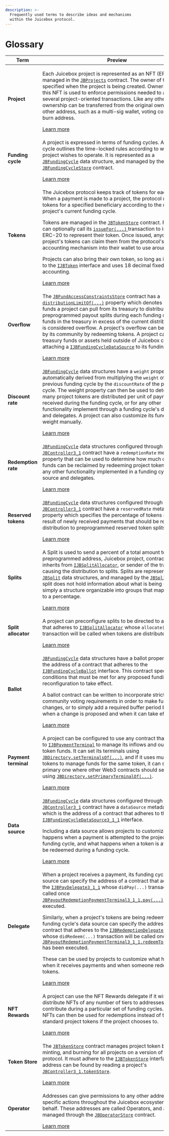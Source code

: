```yaml
---
description: >-
  Frequently used terms to describe ideas and mechanisms
  within the Juicebox protocol.
---
```


# Glossary

| Term                 | Preview                                                                                                                                                                                                                                                                                                                                                                                                                                                                                                                                                                                                                                                                                                                                                                                                                                                                                                                                                                                                                                                                                                                                                                                 |
| -------------------- | --------------------------------------------------------------------------------------------------------------------------------------------------------------------------------------------------------------------------------------------------------------------------------------------------------------------------------------------------------------------------------------------------------------------------------------------------------------------------------------------------------------------------------------------------------------------------------------------------------------------------------------------------------------------------------------------------------------------------------------------------------------------------------------------------------------------------------------------------------------------------------------------------------------------------------------------------------------------------------------------------------------------------------------------------------------------------------------------------------------------------------------------------------------------------------------- |
| **Project**          | <p>Each Juicebox project is represented as an NFT (ERC-721), managed in the <a href="/dev/api/contracts/jbprojects/"><code>JBProjects</code></a> contract. The owner of this NFT is specified when the project is being created. Ownership over this NFT is used to enforce permissions needed to access several project-oriented transactions. Like any other NFT, ownership can be transferred from the original owner to any other address, such as a multi-sig wallet, voting contract, or burn address.</p>[Learn more](/v4/deprecated/v3/learn/glossary/project.md)                                                                                                                                                                                                                                                                                                                                                                                                                                                                                                                                                                                                                            |
| **Funding cycle**    | <p>A project is expressed in terms of funding cycles. A funding cycle outlines the time-locked rules according to which a project wishes to operate. It is represented as a <a href="/dev/api/data-structures/jbfundingcycle"><code>JBFundingCycle</code></a> data structure, and managed by the <a href="/dev/api/contracts/jbfundingcyclestore/"><code>JBFundingCycleStore</code></a> contract.</p>[Learn more](/v4/deprecated/v3/learn/glossary/funding-cycle.md)                                                                                                                                                                                                                                                                                                                                                                                                                                                                                                                                                                                                                                                                                                                                 |
| **Tokens**           | <p>The Juicebox protocol keeps track of tokens for each project. When a payment is made to a project, the protocol mints tokens for a specified beneficiary according to the rules of the project's current funding cycle.</p><p>Tokens are managed in the <a href="/dev/api/contracts/jbtokenstore/"><code>JBTokenStore</code></a> contract. Projects can optionally call its <a href="/dev/api/contracts/jbtokenstore/write/issuefor"><code>issueFor(...)</code> </a>transaction to issue an ERC-20 to represent their token. Once issued, anyone with a project's tokens can claim them from the protocol's internal accounting mechanism into their wallet to use around Web3.</p><p>Projects can also bring their own token, so long as it adheres to the <a href="/dev/api/interfaces/ijbtoken"><code>IJBToken</code></a> interface and uses 18 decimal fixed point accounting.</p>[Learn more](/v4/deprecated/v3/learn/glossary/tokens.md)                                                                                                                                                                                                                                                    |
| **Overflow**         | <p>The <a href="/dev/api/contracts/jbfundaccessconstraintsstore/"><code>JBFundAccessConstraintsStore</code></a> contract has a <a href="/dev/api/contracts/jbfundaccessconstraintsstore/#distributionlimitof"><code>distributionLimitOf(...)</code></a> property which denotes how much funds a project can pull from its treasury to distribute to its preprogrammed payout splits during each funding cycle. Any funds in the treasury in excess of the current distribution limit is considered overflow. A project's overflow can be reclaimed by its community by redeeming tokens. A project can specify treasury funds or assets held outside of Juicebox contracts by attaching a <a href="/dev/api/interfaces/ijbfundingcycledatasource"><code>IJBFundingCycleDataSource</code></a> to its funding cycles.</p>[Learn more](/v4/deprecated/v3/learn/glossary/overflow.md)                                                                                                                                                                                                                                                                                                                   |
| **Discount rate**    | <p><a href="/dev/api/data-structures/jbfundingcycle"><code>JBFundingCycle</code></a> data structures have a <code>weight</code> property that is automatically derived from multiplying the <code>weight</code> of the previous funding cycle by the <code>discountRate</code> of the previous cycle. The weight property can then be used to determine how many project tokens are distributed per unit of payment received during the funding cycle, or for any other functionality implement through a funding cycle's data source and delegates. A project can also customize its funding cycle's weight manually.</p>[Learn more](/v4/deprecated/v3/learn/glossary/discount-rate.md)                                                                                                                                                                                                                                                                                                                                                                                                                                                                                                            |
| **Redemption rate**  | <p><a href="/dev/api/data-structures/jbfundingcycle"><code>JBFundingCycle</code></a> data structures configured through the <a href="/dev/api/contracts/or-controllers/jbcontroller3_1/"><code>JBController3_1</code></a> contract have a <code>redemptionRate</code> metadata property that can be used to determine how much overflowed funds can be reclaimed by redeeming project tokens, or for any other functionality implemented in a funding cycle's data source and delegates.</p>[Learn more](/v4/deprecated/v3/learn/glossary/redemption-rate.md)                                                                                                                                                                                                                                                                                                                                                                                                                                                                                                                                                                                                                                        |
| **Reserved tokens**  | <p><a href="/dev/api/data-structures/jbfundingcycle"><code>JBFundingCycle</code></a> data structures configured through the <a href="/dev/api/contracts/or-controllers/jbcontroller3_1/"><code>JBController3_1</code></a> contract have a <code>reservedRate</code> metadata property which specifies the percentage of tokens minted as a result of newly received payments that should be reserved for distribution to preprogrammed reserved token splits.</p>[Learn more](/v4/deprecated/v3/learn/glossary/reserved-tokens.md)                                                                                                                                                                                                                                                                                                                                                                                                                                                                                                                                                                                                                                                                   |
| **Splits**           | <p>A Split is used to send a percent of a total amount to a preprogrammed address, Juicebox project, contract that inherits from <a href="/dev/api/interfaces/ijbsplitallocator"><code>IJBSplitAllocator</code></a>, or sender of the transaction causing the distribution to splits. Splits are represented with <a href="/dev/api/data-structures/jbsplit"><code>JBSplit</code></a> data structures, and managed by the <a href="/dev/api/contracts/jbsplitsstore/"><code>JBSplitsStore</code></a>. A split does not hold information about what is being split, it's simply a structure organizable into groups that maps a receiver to a percentage.</p>[Learn more](/v4/deprecated/v3/learn/glossary/splits.md)                                                                                                                                                                                                                                                                                                                                                                                                                                                                                 |
| **Split allocator**  | <p>A project can preconfigure splits to be directed to any contract that adheres to <a href="/dev/api/interfaces/ijbsplitallocator"><code>IJBSplitAllocator</code></a> whose <code>allocate(...)</code> transaction will be called when tokens are distributed.</p>[Learn more](/v4/deprecated/v3/learn/glossary/split-allocator.md)                                                                                                                                                                                                                                                                                                                                                                                                                                                                                                                                                                                                                                                                                                                                                                                                                                                                  |
| **Ballot**           | <p><a href="/dev/api/data-structures/jbfundingcycle"><code>JBFundingCycle</code></a> data structures have a ballot property which is the address of a contract that adheres to the <a href="/dev/api/interfaces/ijbfundingcycleballot"><code>IJBFundingCycleBallot</code></a> interface. This contract specifies the conditions that must be met for any proposed funding cycle reconfiguration to take effect.</p><p>A ballot contract can be written to incorporate strict community voting requirements in order to make funding cycle changes, or to simply add a required buffer period between when a change is proposed and when it can take effect.</p>[Learn more](/v4/deprecated/v3/learn/glossary/ballot.md)                                                                                                                                                                                                                                                                                                                                                                                                                                                                              |
| **Payment terminal** | <p>A project can be configured to use any contract that adheres to [`IJBPaymentTerminal`](/v4/deprecated/v3/api/interfaces/ijbpaymentterminal.md) to manage its inflows and outflows of token funds. It can set its terminals using [`JBDirectory.setTerminalsOf(...)`](/v4/deprecated/v3/api/contracts/jbdirectory/write/setterminalsof.md), and if it uses multiple tokens to manage funds for the same token, it can set the primary one where other Web3 contracts should send funds to using [`JBDirectory.setPrimaryTerminalOf(...)`](/v4/deprecated/v3/api/contracts/jbdirectory/write/setprimaryterminalof.md).</p>[Learn more](/v4/deprecated/v3/learn/glossary/payment-terminal.md)                                                                                                                                                                                                                                                                                                                                                                                                                                                                                                                                               |
| **Data source**      | <p><a href="/dev/api/data-structures/jbfundingcycle"><code>JBFundingCycle</code></a> data structures configured through the <a href="/dev/api/contracts/or-controllers/jbcontroller3_1/"><code>JBController3_1</code></a> contract have a <code>dataSource</code> metadata property which is the address of a contract that adheres to the <a href="/dev/api/interfaces/ijbfundingcycledatasource3_1_1/"><code>IJBFundingCycleDataSource3_1_1</code></a> interface.</p><p>Including a data source allows projects to customize what happens when a payment is attempted to the project during a funding cycle, and what happens when a token is attempted to be redeemed during a funding cycle.</p>[Learn more](./data-source.md)                                                                                                                                                                                                                                                                                                                                                                                                                                                                 |
| **Delegate**         | <p>When a project receives a payment, its funding cycle's data source can specify the address of a contract that adheres to the <a href="/dev/api/interfaces/ijbpaydelegate3_1_1/"><code>IJBPayDelegate3_1_1</code></a> whose <code>didPay(...)</code> transaction will be called once <a href="/dev/api/contracts/or-payment-terminals/or-abstract/jbpayoutredemptionpaymentterminal3_1_1/#pay"><code>JBPayoutRedemptionPaymentTerminal3_1_1.pay(...)</code></a> has been executed.</p><p>Similarly, when a project's tokens are being redeemed, its funding cycle's data source can specify the address of a contract that adheres to the <a href="/dev/api/interfaces/ijbredemptiondelegate3_1_1"><code>IJBRedemptionDelegate3_1_1</code></a> whose <code>didRedeem(...)</code> transaction will be called once <a href="/dev/api/contracts/or-payment-terminals/or-abstract/jbpayoutredemptionpaymentterminal3_1_1/#redeemtokensof"><code>JBPayoutRedemptionPaymentTerminal3_1_1.redeemTokensOf(...)</code></a> has been executed.</p><p>These can be used by projects to customize what happens when it receives payments and when someone redeems its tokens.</p>[Learn more](/v4/deprecated/v3/learn/glossary/delegate.md) |
| **NFT Rewards**      | <p>A project can use the NFT Rewards delegate if it wishes to distribute NFTs of any number of tiers to addresses who contribute during a particular set of funding cycles. These NFTs can then be used for redemptions instead of the standard project tokens if the project chooses to. </p>[Learn more](/v4/deprecated/v3/learn/glossary/nft-rewards.md)                                                                                                                                                                                                                                                                                                                                                                                                                                                                                                                                                                                                                                                                                                                                                                                                                                          |
| **Token Store**      | <p>The <a href="/dev/api/contracts/jbtokenstore/"><code>JBTokenStore</code></a> contract manages project token balances, minting, and burning for all projects on a version of the protocol. It must adhere to the <a href="/dev/api/interfaces/ijbtokenstore/"><code>IJBTokenStore</code></a> interface, and its address can be found by reading a project's <a href="/dev/api/contracts/or-controllers/jbcontroller3_1/#tokenstore"><code>JBController3_1.tokenStore</code></a>.</p>[Learn more](/v4/deprecated/v3/learn/glossary/token-store)                                                                                                                                                                                                                                                                                                                                                                                                                                                                                                                                                                                                                                                  |
| **Operator**         | <p>Addresses can give permissions to any other address to take specific actions throughout the Juicebox ecosystem on their behalf. These addresses are called Operators, and are managed through the <a href="/dev/api/contracts/jboperatorstore/"><code>JBOperatorStore</code></a> contract.</p>[Learn more](/v4/deprecated/v3/learn/glossary/operator.md)                                                                                                                                                                                                                                                                                                                                                                                                                                                                                                                                                                                                                                                                                                                                                                                                                                          |
